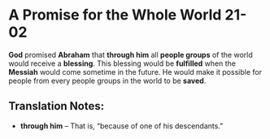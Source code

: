 A Promise for the Whole World 21-02
=====================================


**God** promised **Abraham** that **through him** all **people groups**
of the world would receive a **blessing**. This blessing would be
**fulfilled** when the **Messiah** would come sometime in the future. He
would make it possible for people from every people groups in the world
to be **saved**.

Translation Notes:
------------------

-   **through him** – That is, “because of one of his descendants.”

